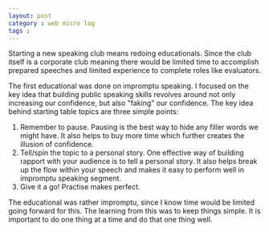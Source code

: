 ```yaml
---
layout: post
category : web micro log
tags : 
---
```


Starting a new speaking club means redoing educationals. Since the club itself is a corporate club meaning there would be limited time to accomplish prepared speeches and limited experience to complete roles like evaluators. 

The first educational was done on impromptu speaking. I focused on the key idea that building public speaking skills revolves around not only increasing our confidence, but also "faking" our confidence. The key idea behind starting table topics are three simple points:

1.  Remember to pause. Pausing is the best way to hide any filler words we might have. It also helps to buy more time which further creates the illusion of confidence.  
2.  Tell/spin the topic to a personal story. One effective way of building rapport with your audience is to tell a personal story. It also helps break up the flow within your speech and makes it easy to perform well in impromptu speaking segment.  
3.  Give it a go! Practise makes perfect. 

The educational was rather impromptu, since I know time would be limited going forward for this. The learning from this was to keep things simple. It is important to do one thing at a time and do that one thing well. 